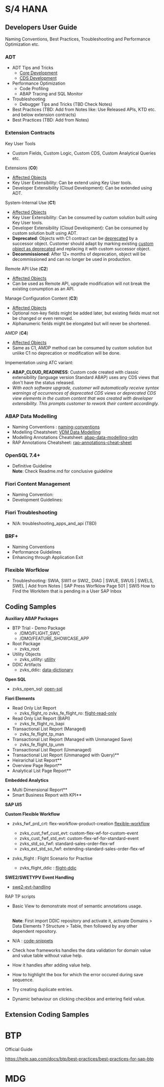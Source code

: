 # S/4 HANA

## Developers User Guide

Naming Conventions, Best Practices, Troubleshooting and Performance Optimization etc.

### ADT

- ADT Tips and Tricks
  - [Core Development](https://help.sap.com/docs/abap-cloud/abap-development-tools-user-guide/tips-and-tricks-abap-core-tools?version=sap_btp)
  - [CDS Development](https://help.sap.com/docs/abap-cloud/abap-cds-tools-user-guide/tips-and-tricks-abap-cds-tools)
- Performance Optimization
  - Code Profiling
  - ABAP Tracing and SQL Monitor
- Troubleshooting
  - Debugger Tips and Tricks (TBD Check Notes) 
- Best Practices (TBD: Add from Notes like: Use Released APIs, KTD etc. and below extension contracts)
- Best Practices (TBD: Add from Notes)

### Extension Contracts

Key User Tools
- Custom Fields, Custom Logic, Custom CDS, Custom Analytical Queries etc.

Extensions (**C0**) 
- [Affected Objects](https://help.sap.com/docs/ABAP_PLATFORM_NEW/c238d694b825421f940829321ffa326a/2ce344a782d74d8aab073fa188af5116.html)
- Key User Extensibility: Can be extend using Key User tools. 
- Developer Extensibility (Cloud Development): Can be extended using ADT. 

System-Internal Use (**C1**) 
- [Affected Objects](https://help.sap.com/docs/ABAP_PLATFORM_NEW/c238d694b825421f940829321ffa326a/3ccb57a1a4d04ee192fdc2a849a89158.html)
- Key User Extensibility: Can be consumed by custom solution built using Key User tools.
- Developer Extensibility (Cloud Development): Can be consumed by custom solution built using ADT.
- **Deprecated**: Objects with C1 contract can be [deprecated](https://help.sap.com/docs/ABAP_PLATFORM_NEW/c238d694b825421f940829321ffa326a/f64ebfd241fe4b40b5902b8630d26db6.html) by a successor object. Customer should adapt by marking existing [custom object as deprecated](https://help.sap.com/docs/ABAP_PLATFORM_NEW/c238d694b825421f940829321ffa326a/a0b0c2282d49442dad541468f68f14e6.html) and replacing it with custom successor object.
- **Decommissioned**: After 12+ months of deprecation, object will be decommissioned and can no longer be used in production.  

Remote API Use (**C2**) 
- [Affected Objects](https://help.sap.com/docs/ABAP_PLATFORM_NEW/c238d694b825421f940829321ffa326a/9c7f9ba825064053874d5870bcb991fb.html)
- Can be used as Remote API, upgrade modification will not break the existing conumption as an API.

Manage Configuration Content (**C3**) 
- [Affected Objects](https://help.sap.com/docs/ABAP_PLATFORM_NEW/c238d694b825421f940829321ffa326a/8b734a3c1f2f416fb077675df46037b5.html)
- Optional non-key fields might be added later, but existing fields must not be changed or even removed. 
 - Alphanumeric fields might be elongated but will never be shortened.

AMDP (**C4**) 
- [Affected Objects](https://help.sap.com/docs/ABAP_PLATFORM_NEW/c238d694b825421f940829321ffa326a/288854b83f764fc2b7ae8c5f62140cfe.html)
- Same as C1, AMDP method can be consumed by custom solution but unlike C1 no deprecation or modification will be done.

Impementation using ATC variant:
- **ABAP_CLOUD_READINESS**: Custom code created with classic extensibility (language version Standard ABAP) uses any CDS views that don't have the status released.
- _With each software upgrade, customer will automatically receive syntax warnings of occurrences of deprecated CDS views or deprecated CDS view elements in the custom 
  content that was created with developer extensibility. This prompts customer to rework their content accordingly._

### ABAP Data Modelling

- Naming Conventions : [naming-conventions](https://github.com/zvikesh/naming-conventions)
- Modelling Cheatsheet: [VDM Data Modelling](https://app.excalidraw.com/l/5eMbpiBu0l3/5sRgLPpDEZj)
- Modelling Annotations Cheatsheet: [abap-data-modelling-vdm](https://github.com/zvikesh/abap-data-modelling-vdm)
- RAP Annotations Cheatsheet: [rap-annotations-cheat-sheet](https://github.com/zvikesh/rap-annotations-cheat-sheet)
 
### OpenSQL 7.4+

- Definitive Guideline   </br> **Note**: Check Readme.md for conclusive guideline

### Fiori Content Management

- Naming Convention:
- Development Guidelines:

### Fiori Troubleshooting

- N/A: troubleshooting_apps_and_api (TBD)

### BRF+

- Naming Conventions
- Performance Guidelines
- Enhancing through Application Exit

### Flexible Worfklow
- Troubleshooting: SWIA, SWI1 or SWI2_ DIAG | SWUE, SWUS | SWELS, SWEL | Add from Notes | SAP Press Worfklow Page 501 | SWI5 How to Find the Workitem that is pending in a User SAP Inbox

## Coding Samples

**Auxiliary ABAP Packages**

- BTP Trial - Demo Package
  - /DMO/FLIGHT_SWC
  - /DMO/FEATURE_SHOWCASE_APP
- Root Package
  - zvks_root
- Utility Objects
  - zvks_utility: [utility](https://github.com/zvikesh/utility)
- DDIC Artifacts
  - zvks_ddic: [data-dictionary](https://github.com/zvikesh/data-dictionary)

**Open SQL**

- zvks_open_sql: [open-sql](https://github.com/zvikesh/open-sql)

**Fiori Elements**

- Read Only List Report
  - zvks_flight_ro zvks_fe_flight_ro: [flight-read-only](https://github.com/zvikesh/flight-read-only)
- Read Only List Report (BAPI)
  - zvks_fe_flight_ro_bapi
- Transactional List Report (Managed)
  - zvks_fe_flight_tp_man
- Transactional List Report (Managed with Unmanaged Save)
  - zvks_fe_flight_tp_unm
- Transactional List Report (Unmanaged)
- Transactional List Report (Unmanaged with Query)**
- Heirarichal List Report**
- Overview Page Report**
- Analytical List Page Report**

**Embedded Analytics**

- Multi Dimensional Report**
- Smart Business Report with KPI**

**SAP UI5**

**Custom Flexible Workflow**
- zvks_fwf_prd_crt: flex-workflow-product-creation [flexible-workflow](https://github.com/zvikesh/flexible-workflow/tree/main)

  - zvks_cust_fwf_cust_evt: custom-flex-wf-for-custom-event
  - zvks_cust_fwf_std_evt: custom-flex-wf-for-standard-event
  - zvks_std_so_fwf: standard-sales-order-flex-wf
  - zvks_ext_std_so_fwf: extending-standard-sales-order-flex-wf
- zvks_flight : Flight Scenario for Practise
  - zvks_flight_ddic : [flight-ddic](https://github.com/zvikesh/flight-ddic)

**SWE2/SWETYPV Event Handling**
- [swe2-evt-handling](https://github.com/zvikesh/swe2-evt-handling/)

RAP TP scripts
- Basic View to demonstrate most of semantic annotations usage.

  </br> **Note**: First import DDIC repository and activate it, activate Domains > Data Elements ? Structure > Table, then followed by any other dependent repository.
- N/A : [code-snippets](https://github.com/zvikesh/code-snippets)

- Check how frameworks handles the data validation for domain value and value table without value help.
- How it handles after adding value help.
- How to highlight the box for which the error occured during save sequence.
- Try creating duplicate entries.
- Dynamic behaviour on clicking checkbox and entering field value.

## Extension Coding Samples

# BTP

Official Guide </br>

https://help.sap.com/docs/btp/best-practices/best-practices-for-sap-btp

# MDG

